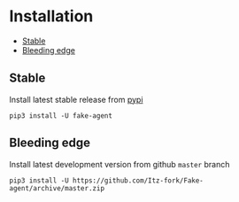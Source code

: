 # Installation
- [Stable](#stable)
- [Bleeding edge](#bleeding-edge)

## Stable
Install latest stable release from [pypi](https://pypi.org/project/fake-agent)
```
pip3 install -U fake-agent
```

## Bleeding edge
Install latest development version from github `master` branch
```
pip3 install -U https://github.com/Itz-fork/Fake-agent/archive/master.zip
```
